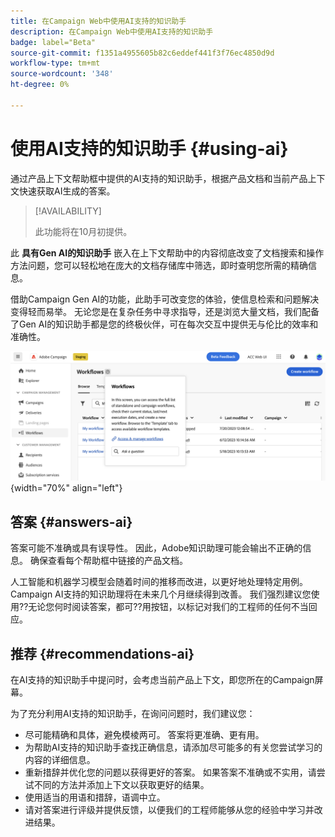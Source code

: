 ```yaml
---
title: 在Campaign Web中使用AI支持的知识助手
description: 在Campaign Web中使用AI支持的知识助手
badge: label="Beta"
source-git-commit: f1351a4955605b82c6eddef441f3f76ec4850d9d
workflow-type: tm+mt
source-wordcount: '348'
ht-degree: 0%

---
```


# 使用AI支持的知识助手 {#using-ai}

通过产品上下文帮助框中提供的AI支持的知识助手，根据产品文档和当前产品上下文快速获取AI生成的答案。

>[!AVAILABILITY]
>
>此功能将在10月初提供。

此 **具有Gen AI的知识助手** 嵌入在上下文帮助中的内容彻底改变了文档搜索和操作方法问题，您可以轻松地在庞大的文档存储库中筛选，即时查明您所需的精确信息。

借助Campaign Gen AI的功能，此助手可改变您的体验，使信息检索和问题解决变得轻而易举。 无论您是在复杂任务中寻求指导，还是浏览大量文档，我们配备了Gen AI的知识助手都是您的终极伙伴，可在每次交互中提供无与伦比的效率和准确性。

![](assets/ask-a-question.png){width="70%" align="left"}

<!--
## Consent {#consent-ai}

Campaign knowledge assistant embeeded in the contextual help boxes uses AI. Your use of this capability constitutes consent that the information you provide in your session will be collected, used, disclosed, and retained by Adobe in accordance with the terms of Adobe's Customer Feedback Program. Please do not provide any personal information about yourself or other parties (including your name or contact information) in the knowledge assistant.

## Privacy {#privacy-ai}

Your data is encrypted and private following our standard data protection practices. Learn more about [Adobe Privacy Policies](https://www.adobe.com/privacy/policy.html){target="_blank"}.

The knowledge assistant AI capability does not use your data to train our models. We do not allow any partners or 3rd parties to use your data for training their models or any other purpose.

For information specific to Adobe AI policies in Experience Cloud apps and solutions, refer to [this page](https://business.adobe.com/products/sensei/adobe-sensei.html){target="_blank"}.
-->

## 答案 {#answers-ai}

答案可能不准确或具有误导性。 因此，Adobe知识助理可能会输出不正确的信息。 确保查看每个帮助框中链接的产品文档。

人工智能和机器学习模型会随着时间的推移而改进，以更好地处理特定用例。 Campaign AI支持的知识助理将在未来几个月继续得到改善。 我们强烈建议您使用??无论您何时阅读答案，都可??用按钮，以标记对我们的工程师的任何不当回应。

## 推荐  {#recommendations-ai}

在AI支持的知识助手中提问时，会考虑当前产品上下文，即您所在的Campaign屏幕。

为了充分利用AI支持的知识助手，在询问问题时，我们建议您：

* 尽可能精确和具体，避免模棱两可。 答案将更准确、更有用。
* 为帮助AI支持的知识助手查找正确信息，请添加尽可能多的有关您尝试学习的内容的详细信息。
* 重新措辞并优化您的问题以获得更好的答案。 如果答案不准确或不实用，请尝试不同的方法并添加上下文以获取更好的结果。
* 使用适当的用语和措辞，语调中立。
* 请对答案进行评级并提供反馈，以便我们的工程师能够从您的经验中学习并改进结果。

